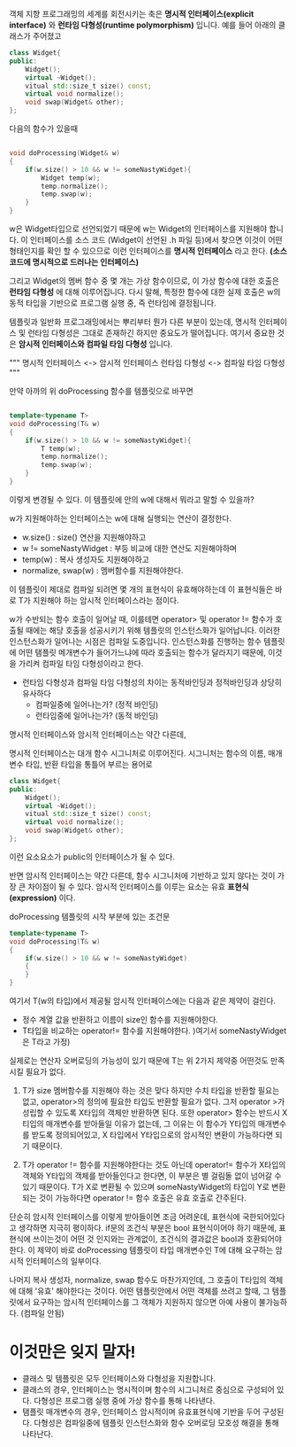 객체 지향 프로그래밍의 세계를 회전시키는 축은 **명시적 인터페이스(explicit interface)** 와 **런타임 다형성(runtime polymorphism)** 입니다. 예를 들어 아래의 클래스가 주어졌고

```cpp title:example41.cpp fold
class Widget{
public:
	Widget();
	virtual ~Widget();
	vitual std::size_t size() const;
	virtual void normalize();
	void swap(Widget& other);
};
```

다음의 함수가 있을때

```cpp title:example41_a.cpp fold

void doProcessing(Widget& w)
{
	if(w.size() > 10 && w != someNastyWidget){
		Widget temp(w);
		temp.normalize();
		temp.swap(w);
	}
}
```

w은 Widget타입으로 선언되었기 때문에 w는  Widget의 인터페이스를 지원해야 합니다.
이 인터페이스를 소스 코드 (Widget이 선언된 .h 파일 등)에서 찾으면 이것이 어떤 형태인지를 확인 할 수 있으므로 이런 인터페이스를 **명시적 인터페이스** 라고 한다. 
**(소스코드에 명시적으로 드러나는 인터페이스)**

그리고 
Widget의 멤버 함수 중 몇 개는 가상 함수이므로, 이 가상 함수에 대한 호출은 **런타임 다형성** 에 대해 이루어집니다. 다시 말해, 특정한 함수에 대한 실제 호출은 w의 동적 타입을 기반으로 프로그램 실행 중, 즉 런타임에 결정됩니다.

템플릿과 일반화 프로그래밍에서는 뿌리부터 뭔가 다른 부분이 있는데,
명시적 인터페이스 및 런타임 다형성은 그대로 존재하긴 하지만 중요도가 떨어집니다.
여기서 중요한 것은 **암시적 인터페이스와 컴파일 타임 다형성** 입니다.

"""
명시적 인터페이스 <-> 암시적 인터페이스
런타임 다형성 <-> 컴파일 타임 다형성
"""

만약 아까의 위 doProcessing 함수를 템플릿으로 바꾸면
```cpp title:example41_b.cpp fold

template<typename T>
void doProcessing(T& w)
{
	if(w.size() > 10 && w != someNastyWidget){
		T temp(w);
		temp.normalize();
		temp.swap(w);
	}
}
```

이렇게 변경될 수 있다.
이 템플릿에 안의 w에 대해서 뭐라고 말할 수 있을까?

w가 지원해야하는 인터페이스는 w에 대해 실행되는 연산이 결정한다.
- w.size() : size() 연산을 지원해야하고
- w != someNastyWidget : 부등 비교에 대한 연산도 지원해야하며
- temp(w) : 복사 생성자도 지원해야하고
- normalize, swap(w) : 멤버함수를 지원해야한다.
  
이 템플릿이 제대로 컴파일 되려면 몇 개의 표현식이 유효해야하는데 이 표현식들은 바로 T가 지원해야 하는 암시적 인터페이스라는 점이다.

w가 수반되는 함수 호출이 일어날 때, 이를테면 operator> 및 operator != 함수가 호출될 때에는 해당 호출을 성공시키기 위해 템플릿의 인스턴스화가 일어납니다. 이러한 인스턴스화가 일어나는 시점은 컴파일 도중입니다. 인스턴스화를 진행하는 함수 템플릿에 어떤 탬플릿 메개변수가 들어가느냐에 따라 호출되는 함수가 달라지기 때문에, 이것을 가리켜 컴파일 타임 다형성이라고 한다.

- 런타임 다형성과 컴파일 타임 다형성의 차이는 동적바인딩과 정적바인딩과 상당히 유사하다
  - 컴파일중에 일어나는가? (정적 바인딩)
  - 런타임중에 일어나는가? (동적 바인딩)

명시적 인터페이스와 암시적 인터페이스는 약간 다른데,

명시적 인터페이스는 대개 함수 시그니처로 이루어진다.
시그니처는 함수의 이름, 매개변수 타입, 반환 타입을 통틀어 부르는 용어로 

```cpp title:example41_d.cpp fold
class Widget{
public:
	Widget();
	virtual ~Widget();
	vitual std::size_t size() const;
	virtual void normalize();
	void swap(Widget& other);
};
```
이런 요소요소가 public의 인터페이스가 될 수 있다.


반면 암시적 인터페이스는 약간 다른데,
함수 시그니처에 기반하고 있지 않다는 것이 가장 큰 차이점이 될 수 있다.
암시적 인터페이스를 이루는 요소는 유효 **표현식(expression)** 이다.

doProcessing 템플릿의 시작 부분에 있는 조건문
```cpp title:example41_e.cpp fold
template<typename T>
void doProcessing(T& w)
{
	if(w.size() > 10 && w != someNastyWidget)
	{
	}
}
```

여기서 T(w의 타입)에서 제공될 암시적 인터페이스에는 다음과 같은 제약이 걸린다.

- 정수 계열 값을 반환하고 이름이 size인 함수를 지원해야한다.
- T타입을 비교하는 operator!= 함수를 지원해야한다. )여기서 someNastyWidget은 T라고 가정)

실제로는 연산자 오버로딩의 가능성이 있기 때문에 T는 위 2가지 제약중 어떤것도 만족시킬 필요가 없다.

1. T가 size 멤버함수를 지원해야 하는 것은 맞다
   하지만 수치 타입을 반환할 필요는 없고, operator>의 정의에 필요한 타입도 반환할 필요가 없다.
   그저 operator >가 성립할 수 있도록 X타입의 객체만 반환하면 된다. 또한 operator> 함수는 반드시 X티입의 매개변수를 받아들일 이유가 없는데, 그 이유는 이 함수가 Y타입의 매개변수를 받도록 정의되어있고, X 타입에서 Y타입으로의 암시적인 변환이 가능하다면 되기 때문이다.

2. T가 operator != 함수를 지원해야한다는 것도 아닌데
   operator!= 함수가 X타입의 객체와 Y타입의 객체를 받아들인다고 한다면, 이 부분은 별 걸림돌 없이 넘어갈 수 있기 때문이다. T가 X로 변환될 수 있으며 someNastyWidget의 타입이 Y로 변환되는 것이 가능하다면 operator != 함수 호출은 유효 호출로 간주된다.

단순히 암시적 인터페이스를 이렇게 받아들이면 조금 어려운데, 표현식에 국한되어있다고 생각하면
지극히 평이하다. if문의 조건식 부분은 bool 표현식이어야 하기 때문에, 표현식에 쓰이는것이 어떤 것 인지와는 관계없이,  조건식의 결과값은 bool과 호환되어야 한다. 이 제약이 바로 doProcessing 템플릿이 타입 매개변수인 T에 대해 요구하는 암시적 인터페이스의 일부이다. 

나머지 복사 생성자, normalize, swap 함수도 마찬가지인데, 그 호출이 T타입의 객체에 대해 '유효' 해야한다는 것이다. 어떤 템플릿안에서 어떤 객체를 쓰려고 할때, 그 템플릿에서 요구하는 암시적 인터페이스를 그 객체가 지원하지 않으면 아예 사용이 불가능하다. (컴파일 안됨)

# 이것만은 잊지 말자!
- 클래스 및 템플릿은 모두 인터페이스와 다형성을 지원합니다.
- 클래스의 경우, 인터페이스는 명시적이며 함수의 시그니처르 중심으로 구성되어 있다.
  다형성은 프로그램 실행 중에 가상 함수를 통해 나타낸다.
- 탬플릿 매개변수의 경우, 인터페이스 암시적이며 유효표현식에 기반을 두어 구성된다. 다형성은 컴파일중에 템플릿 인스턴스화와 함수 오버로딩 모호성 해결을 통해 나타난다.